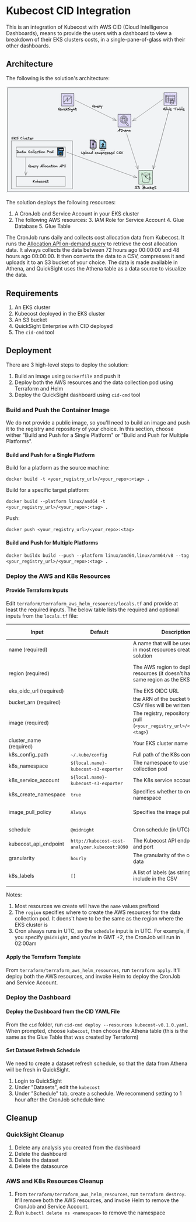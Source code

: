# Kubecost CID Integration

This is an integration of Kubecost with AWS CID (Cloud Intelligence Dashboards), means to provide the users with a dashboard to view a breakdown of their EKS clusters costs, in a single-pane-of-glass with their other dashboards.

## Architecture

The following is the solution's architecture:

![Screenshot of the solution's architecture](./kubecost_cid_architecture.png)

The solution deploys the following resources:

1. A CronJob and Service Account in your EKS cluster
2. The following AWS resources:
    3. IAM Role for Service Account
    4. Glue Database
    5. Glue Table

The CronJob runs daily and collects cost allocation data from Kubecost.
It runs the [Allocation API on-demand query](https://docs.kubecost.com/apis/apis/allocation#querying-on-demand-experimental) to retrieve the cost allocation data.
It always collects the data between 72 hours ago 00:00:00 and 48 hours ago 00:00:00.
It then converts the data to a CSV, compresses it and uploads it to an S3 bucket of your choice.
The data is made available in Athena, and QuickSight uses the Athena table as a data source to visualize the data.

## Requirements

 1. An EKS cluster
 2. Kubecost deployed in the EKS cluster
 3. An S3 bucket
 4. QuickSight Enterprise with CID deployed
 5. The `cid-cmd` tool

## Deployment

There are 3 high-level steps to deploy the solution:

1. Build an image using `Dockerfile` and push it
2. Deploy both the AWS resources and the data collection pod using Terraform and Helm
3. Deploy the QuickSight dashboard using `cid-cmd` tool

### Build and Push the Container Image

We do not provide a public image, so you'll need to build an image and push it to the registry and repository of your choice.
In this section, choose wither "Build and Push for a Single Platform" or "Build and Push for Multiple Platforms".

#### Build and Push for a Single Platform

Build for a platform as the source machine:

    docker build -t <your_registry_url>/<your_repo>:<tag> .

Build for a specific target platform:

    docker build --platform linux/amd64 -t <your_registry_url>/<your_repo>:<tag> .

Push:

    docker push <your_registry_url>/<your_repo>:<tag>

#### Build and Push for Multiple Platforms

    docker buildx build --push --platform linux/amd64,linux/arm64/v8 --tag <your_registry_url>/<your_repo>:<tag> .

### Deploy the AWS and K8s Resources

#### Provide Terraform Inputs

Edit `terraform/terraform_aws_helm_resources/locals.tf` and provide at least the required inputs.
The below table lists the required and optional inputs from the `locals.tf` file:

| Input | Default | Description | Supported Values
|--|--|--|--|
| name (required) |  | A name that will be used as prefix in most resources created for the solution |  |
| region (required) |  | The AWS region to deploy the resources (it doesn't have to be the same region as the EKS cluster | AWS Region code (for example, `us-east-1` |
| eks_oidc_url (required) |  | The EKS OIDC URL  |  |
| bucket_arn (required) |  | the ARN of the bucket to which the CSV files will be written |  |
| image (required) |  | The registry, repository and tag to pull (`<your_registry_url>/<your_repo>:<tag>`) |  |
| cluster_name (required) |  | Your EKS cluster name |  |
| k8s_config_path | `~/.kube/config` | Full path of the K8s config file |  |
| k8s_namespace | `${local.name}-kubecost-s3-exporter` | The namespace to use for the data collection pod |  |
| k8s_service_account | `${local.name}-kubecost-s3-exporter` | The K8s service account name |  |
| k8s_create_namespace | `true` | Specifies whether to create the namespace | `true`, `false` |
| image_pull_policy | `Always` | Specifies the image pull policy | `Always`, `IfNotPresent`, `Never` |
| schedule | `@midnight` | Cron schedule (in UTC) | Any Cron schedule |
| kubecost_api_endpoint | `http://kubecost-cost-analyzer.kubecost:9090` | The Kubecost API endpoint URL and port | `http://<host>:<port>` |
| granularity | `hourly` | The granularity of the collected data | `hourly`, `daily` |
| k8s_labels | `[]` | A list of labels (as strings) to include in the CSV | For example: `["app", "chart"]` |

Notes:

1. Most resources we create will have the `name` values prefixed
2. The `region` specifies where to create the AWS resources for the data collection pod. It doens't have to be the same as the region where the EKS cluster is
3. Cron always runs in UTC, so the `schedule` input is in UTC. For example, if you specify `@midnight`, and you're in GMT +2, the CronJob will run in 02:00am

#### Apply the Terraform Template

From `terraform/terraform_aws_helm_resources`, run `terraform apply`.
It'll deploy both the AWS resources, and invoke Helm to deploy the CronJob and Service Account.

### Deploy the Dashboard

#### Deploy the Dashboard from the CID YAML File

From the `cid` folder, run `cid-cmd deploy --resources kubecost-v0.1.0.yaml`.
When prompted, choose `kubecost`, then choose the Athena table (this is the same as the Glue Table that was created by Terraform)

#### Set Dataset Refresh Schedule

We need to create a dataset refresh schedule, so that the data from Athena will be fresh in QuickSight.

1. Login to QuickSight
2. Under "Datasets", edit the `kubecost`
3. Under "Schedule" tab, create a schedule. We recommend setting to 1 hour after the CronJob schedule time

## Cleanup

### QuickSight Cleanup

1. Delete any analysis you created from the dashboard
2. Delete the dashboard
3. Delete the dataset
4. Delete the datasource

### AWS and K8s Resources Cleanup

1. From `terraform/terraform_aws_helm_resources`, run `terraform destroy`.
It'll remove both the AWS resources, and invoke Helm to remove the CronJob and Service Account.
2. Run `kubectl delete ns <namespace>` to remove the namespace
